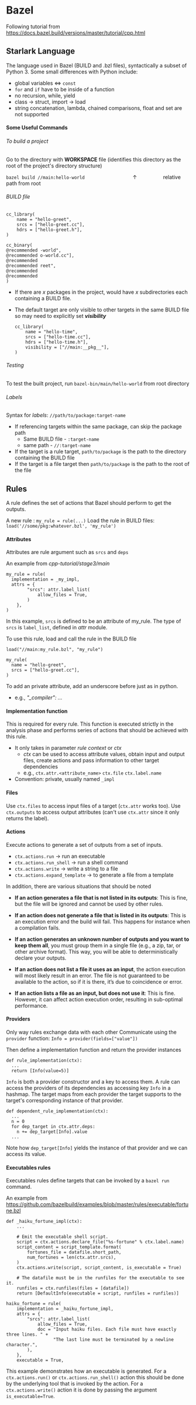 # Bazel

Following tutorial from https://docs.bazel.build/versions/master/tutorial/cpp.html


## Starlark Language
The language used in Bazel (BUILD and .bzl files), syntactically a subset of Python 3.
Some small differences with Python include:
  - global variables $\iff$ `const`
  - `for` and `if` have to be inside of a function
  - no recursion, while, yield
  - class $\rightarrow$ struct, import $\rightarrow$ load
  - string concatenation, lambda, chained comparisons, float and set are not supported


#### Some Useful Commands

###### To build a project
Go to the directory with **WORKSPACE** file (identifies this directory as the root of the project's directory structure)

`bazel build //main:hello-world`
              $\qquad \qquad \qquad\qquad\uparrow$
          $\qquad \qquad$ relative path from root

###### BUILD file
```
cc_library(
    name = "hello-greet",
    srcs = ["hello-greet.cc"],
    hdrs = ["hello-greet.h"],
)

cc_binary(
@recommended -world",
@recommended o-world.cc"],
@recommended
@recommended reet",
@recommended
@recommended
)
```
- If there are $x$ packages in the project, would have $x$ subdirectories each containing a BUILD file.

- The default target are only visible to other targets in the same BUILD file so may need to explicitly set ***visibility***
    ```
    cc_library(
        name = "hello-time",
        srcs = ["hello-time.cc"],
        hdrs = ["hello-time.h"],
        visibility = ["//main:__pkg__"],
    )
    ```

###### Testing
To test the built project, run `bazel-bin/main/hello-world` from root directory

###### Labels
Syntax for *labels*: `//path/to/package:target-name`

- If referencing targets within the same package, can skip the package path
  - Same BUILD file - `:target-name`
  - same path - `//:target-name`
- If the target is a rule target, `path/to/package` is the path to the directory containing the BUILD file
- If the target is a file target then `path/to/package` is the path to the root of the file

## Rules
A rule defines the set of actions that Bazel should perform to get the outputs.

A new rule : `
my_rule = rule(...)
`
Load the rule in BUILD files: `load('//some/pkg:whatever.bzl', 'my_rule')`

#### Attributes
Attributes are rule argument such as `srcs` and `deps`

An example from *cpp-tutorial/stage3/main*
```
my_rule = rule(
  implementation = _my_impl,
  attrs = {
        "srcs": attr.label_list(
            allow_files = True,
        )
    },
)
```
In this example, `srcs` is defined to be an attribute of my_rule. The type of `srcs` is `label_list`, defined in *attr* module.

To use this rule, load and call the rule in the BUILD file
```
load("//main:my_rule.bzl", "my_rule")

my_rule(
  name = "hello-greet",
  srcs = ["hello-greet.cc"],
)
```
To add an private attribute, add an underscore before just as in python.
  - e.g., *"_compiler": ...*


#### Implementation function
This is required for every rule.
This function is executed strictly in the analysis phase and performs series of actions that should be achieved with this rule.
  - It only takes in parameter *rule context* or *ctx*
    - *ctx* can be used to access attribute values, obtain input and output files, create actions and pass information to other target dependencies
    - e.g., `ctx.attr.<attribute_name>` `ctx.file` `ctx.label.name`
  - Convention: private, usually named `_impl`


#### Files
Use `ctx.files` to access input files of a target (`ctx.attr` works too).
Use `ctx.outputs` to access output attributes (can't use `ctx.attr` since it only returns the label).

#### Actions
Execute actions to generate a set of outputs from a set of inputs.
  - `ctx.actions.run`  $`\rightarrow`$ run an executable
  - `ctx.actions.run_shell`  $\rightarrow$ run a shell command
  - `ctx.actions.write`  $\rightarrow$ write a string to a file
  - `ctx.actions.expand_template`  $\rightarrow$ to generate a file from a template

In addition, there are various situations that should be noted
- **If an action generates a file that is not listed in its outputs**: This is fine, but the file will be ignored and cannot be used by other rules.

- **If an action does not generate a file that is listed in its outputs**: This is an execution error and the build will fail. This happens for instance when a compilation fails.

- **If an action generates an unknown number of outputs and you want to keep them all**, you must group them in a single file (e.g., a zip, tar, or other archive format). This way, you will be able to deterministically declare your outputs.

- **If an action does not list a file it uses as an input**, the action execution will most likely result in an error. The file is not guaranteed to be available to the action, so if it is there, it’s due to coincidence or error.

- **If an action lists a file as an input, but does not use it**: This is fine. However, it can affect action execution order, resulting in sub-optimal performance.

#### Providers
Only way rules exchange data with each other
Communicate using the `provider` function:
`Info = provider(fields=["value"])`

Then define a implementation function and return the provider instances
```
def rule_implementation(ctx):
  ...
  return [Info(value=5)]
```

`Info` is both a provider constructor and a key to access them. A rule can access the providers of its dependencies as accessing key `Info` in a hashmap. The target maps from each provider the target supports to the target's corresponding instance of that provider.

```
def dependent_rule_implementation(ctx):
  ...
  n = 0
  for dep_target in ctx.attr.deps:
    n += dep_target[Info].value
  ...
```
Note how `dep_target[Info]` yields the instance of that provider and we can access its value.

#### Executables rules
Executables rules define targets that can be invoked by a `bazel run` command.

An example from https://github.com/bazelbuild/examples/blob/master/rules/executable/fortune.bzl
```
def _haiku_fortune_impl(ctx):
    ...

    # Emit the executable shell script.
    script = ctx.actions.declare_file("%s-fortune" % ctx.label.name)
    script_content = script_template.format(
        fortunes_file = datafile.short_path,
        num_fortunes = len(ctx.attr.srcs),
    )
    ctx.actions.write(script, script_content, is_executable = True)

    # The datafile must be in the runfiles for the executable to see it.
    runfiles = ctx.runfiles(files = [datafile])
    return [DefaultInfo(executable = script, runfiles = runfiles)]

haiku_fortune = rule(
    implementation = _haiku_fortune_impl,
    attrs = {
        "srcs": attr.label_list(
            allow_files = True,
            doc = "Input haiku files. Each file must have exactly three lines. " +
                  "The last line must be terminated by a newline character.",
        ),
    },
    executable = True,
```

This example demonstrates how an executable is generated. For a `ctx.actions.run()` or `ctx.actions.run_shell()` action this should be done by the underlying tool that is invoked by the action. For a `ctx.actions.write()` action it is done by passing the argument `is_executable=True`.
